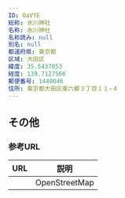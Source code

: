 ```yaml
---
ID: OaVYE
総称: 氷川神社
名称: 氷川神社
名称読み: null
別名: null
都道府県: 東京都
区域: 大田区
緯度: 35.5437053
経度: 139.7127566
郵便番号: 1440046
住所: 東京都大田区東六郷３丁目１１−４
---
```


## その他

### 参考URL

| URL | 説明          |
| --- | ------------- |
|     | OpenStreetMap |

